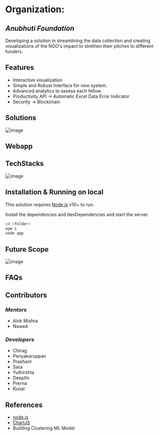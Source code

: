 # Organization: 
## _Anubhuti Foundation_

 Developing a solution in streamlining the data collection and creating visualizations of the NGO's impact to strethen their pitches to different funders.

## Features
- Interactive visualization
- Simple and Robust Interface for new system.
- Advanced analytics to assess each fellow.
- Productivity API -> Automatic Excel Data Error Indicator
- Security -> Blockchain

## Solutions

![image](https://user-images.githubusercontent.com/62014647/172034602-e7555302-2dc6-4d69-bcc1-cee97dc51922.png)

## Webapp


## TechStacks
![image](https://user-images.githubusercontent.com/62014647/172034797-aff73842-75bb-4af4-bd56-8ef81edf459c.png)


## Installation & Running on local

This solution requires [Node.js](https://nodejs.org/) v10+ to run.

Install the dependencies and devDependencies and start the server.

```sh
cd <folder>
npm i
node app
```
## Future Scope
 ![image](https://user-images.githubusercontent.com/62014647/172034633-e0b1eb35-db18-43fc-a8fe-7b5499e5a65a.png)

 
 
## FAQs

## Contributors

### _Mentors_
- Alok Mishra
- Nawed

### _Developers_
 - Chirag
 - Periyakaruppan
 - Prashant
 - Sara
 - Yuthirshta
 - Deepthi
 - Prerna
 - Kunal

## References
- [node.js]
- [ChartJS]
- Building Clustering ML Model

[//]: # (These are reference links used in the body of this note and get stripped out when the markdown processor does its job. THIS IS A COMMENT example)

   [node.js]: <http://nodejs.org>
   [jQuery]: <http://jquery.com>
   [express]: <http://expressjs.com>
   [AngularJS]: <http://angularjs.org>
   [ChartJS]: <https://www.chartjs.org/>
   [React]: <https://github.com/facebook/react>
   [MongoDb]: <https://www.mongodb.com/>
